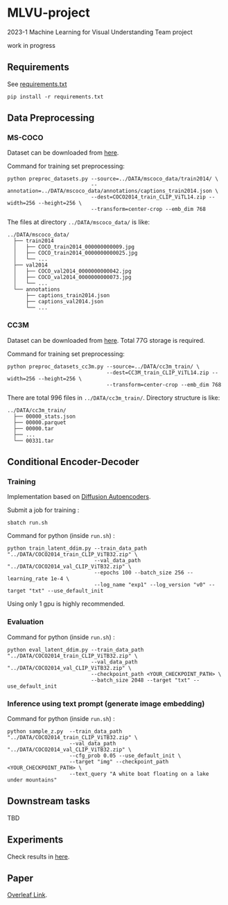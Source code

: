 # MLVU-project
2023-1 Machine Learning for Visual Understanding Team project

work in progress


## Requirements

See [requirements.txt](https://github.com/frogyunmax/MLVU-project/blob/main/requirements.txt)

```
pip install -r requirements.txt
```

## Data Preprocessing

### MS-COCO

Dataset can be downloaded from [here](https://cocodataset.org/#download).

Command for training set preprocessing:

```
python preproc_datasets.py --source=../DATA/mscoco_data/train2014/ \
                           --annotation=../DATA/mscoco_data/annotations/captions_train2014.json \
                           --dest=COCO2014_train_CLIP_ViTL14.zip --width=256 --height=256 \
                           --transform=center-crop --emb_dim 768
```

The files at directory `../DATA/mscoco_data/` is like:

```
../DATA/mscoco_data/
  ├── train2014
  │   ├── COCO_train2014_000000000009.jpg
  │   ├── COCO_train2014_0000000000025.jpg
  │   └── ...
  ├── val2014
  │   ├── COCO_val2014_0000000000042.jpg
  │   ├── COCO_val2014_0000000000073.jpg
  │   └── ...
  └── annotations
      ├── captions_train2014.json
      ├── captions_val2014.json
      └── ...
``` 


### CC3M

Dataset can be downloaded from [here](https://github.com/rom1504/img2dataset/blob/main/dataset_examples/cc3m.md). Total 77G storage is required.

Command for training set preprocessing:

```
python preproc_datasets_cc3m.py --source=../DATA/cc3m_train/ \
                                --dest=CC3M_train_CLIP_ViTL14.zip --width=256 --height=256 \
                                --transform=center-crop --emb_dim 768
```

There are total 996 files in `../DATA/cc3m_train/`. Directory structure is like:

```
../DATA/cc3m_train/
  ├── 00000_stats.json
  ├── 00000.parquet
  ├── 00000.tar
  ├── ...
  └── 00331.tar
``` 

## Conditional Encoder-Decoder

### Training

Implementation based on [Diffusion Autoencoders](https://github.com/phizaz/diffae).

Submit a job for training :

```
sbatch run.sh
```

Command for python (inside `run.sh`) : 

```
python train_latent_ddim.py --train_data_path "../DATA/COCO2014_train_CLIP_ViTB32.zip" \
                            --val_data_path "../DATA/COCO2014_val_CLIP_ViTB32.zip" \
                            --epochs 100 --batch_size 256 --learning_rate 1e-4 \
                            --log_name "exp1" --log_version "v0" --target "txt" --use_default_init
```

Using only 1 gpu is highly recommended.


### Evaluation

Command for python (inside `run.sh`) : 

```
python eval_latent_ddim.py --train_data_path "../DATA/COCO2014_train_CLIP_ViTB32.zip" \
                           --val_data_path "../DATA/COCO2014_val_CLIP_ViTB32.zip" \
                           --checkpoint_path <YOUR_CHECKPOINT_PATH> \
                           --batch_size 2048 --target "txt" --use_default_init
```

### Inference using text prompt (generate image embedding)

Command for python (inside `run.sh`) : 

```
python sample_z.py  --train_data_path "../DATA/COCO2014_train_CLIP_ViTB32.zip" \
                    --val_data_path "../DATA/COCO2014_val_CLIP_ViTB32.zip" \
                    --cfg_prob 0.05 --use_default_init \
                    --target "img" --checkpoint_path <YOUR_CHECKPOINT_PATH> \
                    --text_query "A white boat floating on a lake under mountains"
```

## Downstream tasks

TBD

## Experiments

Check results in [here](https://docs.google.com/spreadsheets/d/1iorV8BHk1StLiq6OIMCb_GdRo_Lg9sVqjwcGnNep-6A/edit#gid=1980661715).

## Paper

[Overleaf Link](https://www.overleaf.com/project/6453de916a02aa1601de1b36).

